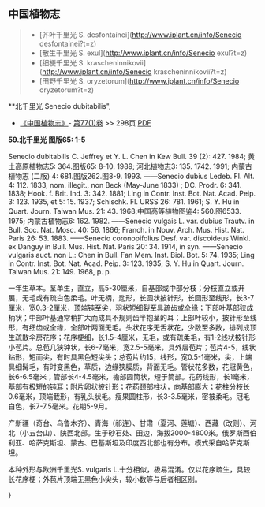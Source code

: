 

## 中国植物志

> * [芥叶千里光  S.  desfontainei](http://www.iplant.cn/info/Senecio desfontainei?t=z)
> * [散生千里光  S.  exul](http://www.iplant.cn/info/Senecio exul?t=z)
> * [细梗千里光  S.  krascheninnikovii](http://www.iplant.cn/info/Senecio krascheninnikovii?t=z)
> * [田野千里光  S.  oryzetorum](http://www.iplant.cn/info/Senecio oryzetorum?t=z)


**北千里光 Senecio dubitabilis",


* [《中国植物志》](http://www.iplant.cn/frps)- [第77(1)卷](http://www.iplant.cn/frps/vol/77(1)) >> 298页 [PDF](http://www.iplant.cn/frps/pdf/77(1)/298a.PDF)

**59.北千里光 图版65: 1-5**

Senecio dubitabilis C. Jeffrey et Y. L. Chen in Kew Bull. 39 (2): 427. 1984; 黄土高原植物志5: 364.图版65: 8-10. 1989; 河北植物志3: 135. 1742. 1991; 内蒙古植物志 (二版) 4: 681.图版262.图8-9. 1993. ——Senecio dubius Ledeb. Fl. Alt. 4: 112. 1833, nom. illegit., non Beck (May-June 1833) ; DC. Prodr. 6: 341. 1838; Hook. f. Brit. Ind. 3: 342. 1881; Ling in Contr. Inst. Bot. Nat. Acad. Peip. 3: 123. 1935, et 5: 15. 1937; Schischk. Fl. URSS 26: 781. 1961; S. Y. Hu in Quart. Journ. Taiwan Mus. 21: 43. 1968;中国高等植物图鉴4: 560.图6533. 1975; 内蒙古植物志6: 162. 1982. ——Senecio vulgais L. var. dubius Trautv. in Bull. Soc. Nat. Mosc. 40: 56. 1866; Franch. in Nouv. Arch. Mus. Hist. Nat. Paris 26: 53. 1883. ——Senecio coronopifolius Desf. var. discoideus Winkl. ex Danguy in Bull. Mus. Hist. Nat. Paris 20: 34. 1914, in syn. ——Senecio vulgaris auct. non L.: Chen in Bull. Fan Mem. Inst. Biol. Bot. 5: 74. 1935; Ling in Contr. Inst. Bot. Nat. Acad. Peip. 3: 123. 1935; S. Y. Hu in Quart. Journ. Taiwan Mus. 21: 149. 1968, p. p.

一年生草本。茎单生，直立，高5-30厘米，自基部或中部分枝；分枝直立或开展，无毛或有疏白色柔毛。叶无柄，匙形，长圆状披针形，长圆形至线形，长3-7厘米，宽0.3-2厘米，顶端钝至尖，羽状短细裂至具疏齿或全缘；下部叶基部狭成柄状；中部叶基通常稍扩大而成具不规则齿半抱茎的耳；上部叶较小，披针形至线形，有细齿或全缘，全部叶两面无毛。头状花序无舌状花，少数至多数，排列成顶生疏散伞房花序；花序梗细，长1.5-4厘米，无毛，或有疏柔毛，有1-2线状披针形小苞片。总苞几狭钟状，长6-7毫米，宽2.5-5毫米，具外层苞片；苞片4-5，线状钻形，短而尖，有时具黑色短尖头；总苞片约15，线形，宽0.5-1毫米，尖，上端具细髯毛，有时变黑色，草质，边缘狭膜质，背面无毛。管状花多数，花冠黄色，长6-6.5毫米；管部长4-4.5毫米，檐部圆筒状，短于筒部。花药线形，长1毫米，基部有极短的钝耳；附片卵状披针形；花药颈部柱状，向基部膨大；花柱分枝长0.6毫米，顶端截形，有乳头状毛。瘦果圆柱形，长3-3.5毫米，密被柔毛。冠毛白色，长7-7.5毫米。花期5-9月。

产新疆（奇台、乌鲁木齐）、青海（祁连）、甘肃（夏河、莲塘）、西藏（改则）、河北（小五台山）、陕西北部。生于砂石处、田边，海拔2000-4800米。俄罗斯西伯利亚、哈萨克斯坦、蒙古、巴基斯坦及印度西北部也有分布。模式采自哈萨克斯坦。

本种外形与欧洲千里光S. vulgaris L.十分相似，极易混淆。仅以花序疏生，具较长花序梗；外苞片顶端无黑色小尖头，较小数等与后者相区别。



}